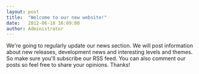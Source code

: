 ```yaml
---
layout: post
title:  "Welcome to our new website!"
date:   2012-06-18 16:09:00
author: Administrator
---
```


We're going to regularly update our news section.
We will post information about new releases, development news and interesting levels and themes.
So make sure you'll subscribe our RSS feed.
You can also comment our posts so feel free to share your opinions. Thanks!
